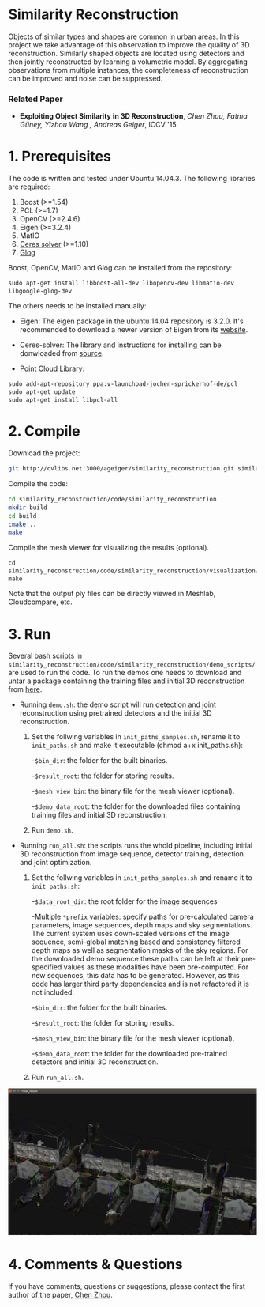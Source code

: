 # Similarity Reconstruction
Objects of similar types and shapes are common in urban areas. In this project we take advantage of this observation to improve the quality of 3D reconstruction. Similarly shaped objects are located using detectors and then jointly reconstructed by learning a volumetric model. By aggregating observations from multiple instances, the completeness of reconstruction can be improved and noise can be suppressed.

### Related Paper
* **Exploiting Object Similarity in 3D Reconstruction**, *Chen Zhou, Fatma Güney, Yizhou Wang , Andreas Geiger*, ICCV '15

# 1. Prerequisites
The code is written and tested under Ubuntu 14.04.3. The following libraries are required:

  1.  Boost (>=1.54)
  2.  PCL (>=1.7)
  3.  OpenCV (>=2.4.6)
  4.  Eigen (>=3.2.4)
  5.  MatIO
  6.  [Ceres solver](http://ceres-solver.org/) (>=1.10)
  7.  [Glog](https://github.com/google/glog)

Boost, OpenCV, MatIO and Glog can be installed from the repository:

```
sudo apt-get install libboost-all-dev libopencv-dev libmatio-dev libgoogle-glog-dev 
```
The others needs to be installed manually:

  - Eigen: The eigen package in the ubuntu 14.04 repository is 3.2.0. It's recommended to download a newer version of Eigen from its [website](http://eigen.tuxfamily.org/index.php?title=Main_Page).

  - Ceres-solver: The library and instructions for installing can be donwloaded from [source](http://ceres-solver.org/).

  - [Point Cloud Library](http://pointclouds.org/downloads/linux.html): 
  ```
  sudo add-apt-repository ppa:v-launchpad-jochen-sprickerhof-de/pcl
  sudo apt-get update
  sudo apt-get install libpcl-all
  ```

# 2. Compile
Download the project:

```sh
git http://cvlibs.net:3000/ageiger/similarity_reconstruction.git similarity_reconstruction
```

Compile the code:

```sh
cd similarity_reconstruction/code/similarity_reconstruction
mkdir build
cd build
cmake ..
make
```

Compile the mesh viewer for visualizing the results (optional).

```
cd similarity_reconstruction/code/similarity_reconstruction/visualization/trimesh2
make
```
Note that the output ply files can be directly viewed in Meshlab, Cloudcompare, etc.

# 3. Run
Several bash scripts in `similarity_reconstruction/code/similarity_reconstruction/demo_scripts/` are used to run the code.
To run the demos one needs to download and untar a package containing the training files and initial 3D reconstruction  from [here](https://drive.google.com/file/d/0By1iH4kzxY79WWtxSHFQM0syRVk/view?usp=sharing).

* Running `demo.sh`: the demo script will run detection and joint reconstruction using pretrained detectors and the initial 3D reconstruction.

    1. Set the follwing variables in `init_paths_samples.sh`, rename it to `init_paths.sh` and make it executable (chmod a+x init_paths.sh):

        -`$bin_dir`: the folder for the built binaries.

        -`$result_root`: the folder for storing results.

        -`$mesh_view_bin`: the binary file for the mesh viewer (optional).

        -`$demo_data_root`: the folder for the downloaded files containing training files and initial 3D reconstruction.
    2. Run `demo.sh`.

* Running `run_all.sh`: the scripts runs the whold pipeline, including initial 3D reconstruction from image sequence, detector training, detection and joint optimization.

    1. Set the follwing variables in `init_paths_samples.sh` and rename it to `init_paths.sh`:

        -`$data_root_dir`: the root folder for the image sequences

        -Multiple `*prefix` variables: specify paths for pre-calculated camera parameters, image sequences, depth maps and sky segmentations. The current system uses down-scaled versions of the image sequence, semi-global matching based and consistency filtered depth maps as well as segmentation masks of the sky regions. For the downloaded demo sequence these paths can be left at their pre-specified values as these modalities have been pre-computed. For new sequences, this data has to be generated. However, as this code has larger third party dependencies and is not refactored it is not included.

        -`$bin_dir`: the folder for the built binaries.

        -`$result_root`: the folder for storing results.

        -`$mesh_view_bin`: the binary file for the mesh viewer (optional).

        -`$demo_data_root`: the folder for the downloaded pre-trained detectors and initial 3D reconstruction.
    2. Run `run_all.sh`.

![screenshot](screenshot.png "screenshot")

# 4. Comments & Questions

If you have comments, questions or suggestions, please contact the first author of the paper, [Chen Zhou](mailto:zhouch08@gmail.com).

